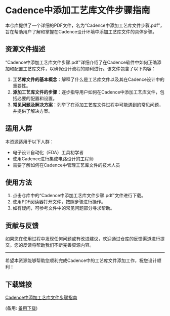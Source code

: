 # Cadence中添加工艺库文件步骤指南

本仓库提供了一个详细的PDF文件，名为“Cadence中添加工艺库文件步骤.pdf”，旨在帮助用户了解和掌握在Cadence设计环境中添加工艺库文件的具体步骤。

## 资源文件描述

“Cadence中添加工艺库文件步骤.pdf”详细介绍了在Cadence软件中如何正确添加和配置工艺库文件，以确保设计流程的顺利进行。该文件包含了以下内容：

1. **工艺库文件的基本概念**：解释了什么是工艺库文件以及其在Cadence设计中的重要性。
2. **添加工艺库文件的步骤**：逐步指导用户如何在Cadence中添加工艺库文件，包括必要的配置和设置。
3. **常见问题及解决方案**：列举了在添加工艺库文件过程中可能遇到的常见问题，并提供了解决方案。

## 适用人群

本资源适用于以下人群：

- 电子设计自动化（EDA）工具初学者
- 使用Cadence进行集成电路设计的工程师
- 需要了解如何在Cadence中管理工艺库文件的技术人员

## 使用方法

1. 点击仓库中的“Cadence中添加工艺库文件步骤.pdf”文件进行下载。
2. 使用PDF阅读器打开文件，按照步骤进行操作。
3. 如有疑问，可参考文件中的常见问题部分寻求帮助。

## 贡献与反馈

如果您在使用过程中发现任何问题或有改进建议，欢迎通过仓库的反馈渠道进行提交。您的反馈将帮助我们不断完善资源内容。

---

希望本资源能够帮助您顺利完成Cadence中的工艺库文件添加工作，祝您设计顺利！

## 下载链接
[Cadence中添加工艺库文件步骤指南](https://pan.quark.cn/s/38c0a9c17a07) 

(备用: [备用下载](https://pan.baidu.com/s/1qlYFMSHze-XJFiwUXDHgLA?pwd=1234))
